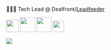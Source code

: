👨🏻‍💻 Tech Lead @ Dealfront/[Leadfeeder](https://github.com/Leadfeeder)

<img src="https://cdn.jsdelivr.net/gh/devicons/devicon/icons/ruby/ruby-plain-wordmark.svg" height="33" /> <img src="https://cdn.jsdelivr.net/gh/devicons/devicon/icons/rails/rails-plain-wordmark.svg" height="40" /> <img src="https://cdn.jsdelivr.net/gh/devicons/devicon/icons/go/go-original-wordmark.svg" height="40" /> <img src="https://cdn.jsdelivr.net/gh/devicons/devicon/icons/vim/vim-original.svg" height="30" /> 

<picture>
<source 
  srcset="https://github-readme-stats.vercel.app/api?username=aziflaj&count_private=true&show_icons=true&include_all_commits=true&theme=onedark"
  media="(prefers-color-scheme: dark)"
/>
<source
  srcset="https://github-readme-stats.vercel.app/api?username=aziflaj&count_private=true&show_icons=true&include_all_commits=true"
  media="(prefers-color-scheme: light)"
/>
<img src="https://github-readme-stats.vercel.app/api?username=aziflaj&count_private=true&show_icons=true&include_all_commits=true" />
</picture>
